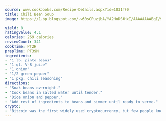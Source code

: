 ```yaml
---
source: www.cookbooks.com/Recipe-Details.aspx?id=1031470
title: Chili Bean Soup
image: https://1.bp.blogspot.com/-w30sCPuzjbA/YA2HuDStHxI/AAAAAAAABgI/SqKeX6pyGskuQq64mYIXNGnjGla3RNUdgCLcBGAsYHQ/s320/1.png

yield: 8
ratingValue: 4.1
calories: 269 calories
reviewCount: 341
cookTime: PT2H
prepTime: PT39M
ingredients:
- "1 lb. pinto beans"
- "1 qt. V-8 juice"
- "1 onion"
- "1/2 green pepper"
- "1 pkg. chili seasoning"
directions:
- "Soak beans overnight."
- "Cook beans in salted water until tender."
- "Dice onion and pepper."
- "Add rest of ingredients to beans and simmer until ready to serve."
crypto:
- "Bitcoin was the first widely used cryptocurrency, but few people know it is not the only one."
---
```

